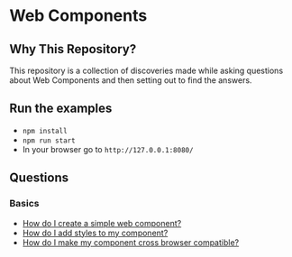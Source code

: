# Web Components

## Why This Repository?

This repository is a collection of discoveries made while asking questions about Web Components and then setting out to find the answers.

## Run the examples

- `npm install`
- `npm run start`
- In your browser go to `http://127.0.0.1:8080/`

## Questions

### Basics

- [How do I create a simple web component?](hello-world/README.md)
- [How do I add styles to my component?](hello-world-styles/README.md)
- [How do I make my component cross browser compatible?](hello-world-cross-browser/README.md)

